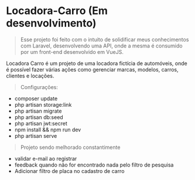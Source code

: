 # Locadora-Carro (Em desenvolvimento)

> Esse projeto foi feito com o intuito de solidificar meus conhecimentos com Laravel, desenvolvendo uma API, onde a mesma é consumido por um front-end desenvolvido em VueJS.

Locadora Carro é um projeto de uma locadora fictícia de automóveis, onde é possível fazer várias ações como gerenciar marcas, modelos, carros, clientes e locações.

> Configurações:

- composer update
- php artisan storage:link
- php artisan migrate
- php artisan db:seed
- php artisan jwt:secret
- npm install && npm run dev
- php artisan serve

> Projeto sendo melhorado constantimente

- validar e-mail ao registrar
- feedback quando não for encontrado nada pelo filtro de pesquisa
- Adicionar filtro de placa no cadastro de carro